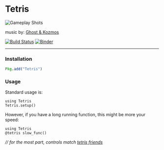 # Tetris

![Gameplay Shots](https://raw.githubusercontent.com/djsegal/Tetris.jl/master/tetris.png)

music by: [Ghost & Kozmos](https://soundcloud.com/the-ghost-that-haunts-your-house/ghost-kozmos-tetris-theme-electro-swing-remix)

[![Build Status](https://travis-ci.org/djsegal/Tetris.jl.svg?branch=master)](https://travis-ci.org/djsegal/Tetris.jl)
[![Binder](https://mybinder.org/badge.svg)](https://mybinder.org/v2/gh/djsegal/tetris-binder/master?urlpath=apps%2FJulia%20Tetris.ipynb)

-----

### Installation

```julia
Pkg.add("Tetris")
```

### Usage

Standard usage is:

```
using Tetris
Tetris.setup()
```

However, if you have a long running function, this might be more your speed:

```
using Tetris
@tetris slow_func()
```

*// for the most part, controls match [tetris friends](http://www.tetrisfriends.com/help/tips_appendix.php#controls)*
